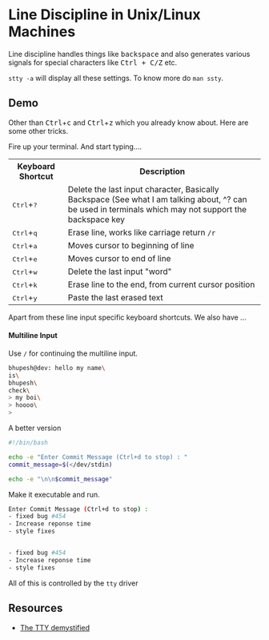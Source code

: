 # Line Discipline in Unix/Linux Machines



Line discipline handles things like <kbd>backspace</kbd> and also generates various signals for special characters like <kbd>Ctrl + C/Z</kbd> etc.

`stty -a` will display all these settings.
To know more do `man ssty`.

## Demo

Other than <kbd>Ctrl</kbd>+<kbd>c</kbd> and <kbd>Ctrl</kbd>+<kbd>z</kbd> which you already know about. Here are some other tricks.

Fire up your terminal. And start typing....

<table>
	<tr>
		<th>Keyboard Shortcut</th>
		<th>Description</th>
	</tr>
	<tr>
	<td><kbd>Ctrl</kbd>+<kbd>?</kbd></td>
		<td>Delete the last input character, Basically Backspace (See what I am talking about, ^? can be used in terminals which may not support the backspace key</td>
	</tr>
	<tr>
		<td><kbd>Ctrl</kbd>+<kbd>q</kbd></td>
		<td>Erase line, works like carriage return <code>/r</code></td>
	</tr>
	<tr>
		<td><kbd>Ctrl</kbd>+<kbd>a</kbd></td>
		<td>Moves cursor to beginning of line</td>
	</tr>
	<tr>
		<td><kbd>Ctrl</kbd>+<kbd>e</kbd></td>
		<td>Moves cursor to end of line</td>
	</tr>
	<tr>
		<td><kbd>Ctrl</kbd>+<kbd>w</kbd></td>
		<td>Delete the last input "word"</td>
	</tr>
	<tr>
		<td><kbd>Ctrl</kbd>+<kbd>k</kbd></td>
		<td>Erase line to the end, from current cursor position</td>
	</tr>
	<tr>
		<td><kbd>Ctrl</kbd>+<kbd>y</kbd></td>
		<td>Paste the last erased text</td>
	</tr>
</table>

Apart from these line input specific keyboard shortcuts. We also have ...

#### Multiline Input

Use `/` for continuing the multiline input.

```bash
bhupesh@dev: hello my name\
is\
bhupesh\
check\
> my boi\
> hoooo\
> 
```

A better version

```bash
#!/bin/bash

echo -e "Enter Commit Message (Ctrl+d to stop) : "
commit_message=$(</dev/stdin)

echo -e "\n\n$commit_message"
```

Make it executable and run.

```bash
Enter Commit Message (Ctrl+d to stop) : 
- fixed bug #454
- Increase reponse time
- style fixes


- fixed bug #454
- Increase reponse time
- style fixes

```

All of this is controlled by the `tty` driver

## Resources

- [The TTY demystified](https://www.linusakesson.net/programming/tty/index.php)
